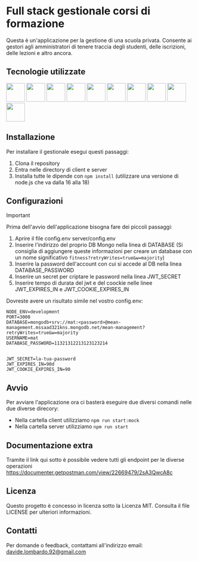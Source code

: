# Full stack gestionale corsi di formazione



Questa è un'applicazione per la gestione di una scuola privata. Consente ai gestori agli amministratori di tenere traccia degli studenti, delle iscrizioni, delle lezioni e altro ancora.

## Tecnologie utilizzate
<img src="https://user-images.githubusercontent.com/25181517/192108372-f71d70ac-7ae6-4c0d-8395-51d8870c2ef0.png" width="50">  <img src="https://user-images.githubusercontent.com/25181517/192158954-f88b5814-d510-4564-b285-dff7d6400dad.png" width="50">
<img src="https://user-images.githubusercontent.com/25181517/183898674-75a4a1b1-f960-4ea9-abcb-637170a00a75.png" width="50">
<img src="https://user-images.githubusercontent.com/25181517/189716058-71f74b6f-5936-40b5-92e3-00381e35ccb9.png" width="50">
<img src="https://user-images.githubusercontent.com/25181517/183890595-779a7e64-3f43-4634-bad2-eceef4e80268.png" width="50">
<img src="https://user-images.githubusercontent.com/25181517/183890598-19a0ac2d-e88a-4005-a8df-1ee36782fde1.png" width="50">
<img src="https://user-images.githubusercontent.com/25181517/121401671-49102800-c959-11eb-9f6f-74d49a5e1774.png" width="50">
<img src="https://user-images.githubusercontent.com/25181517/183568594-85e280a7-0d7e-4d1a-9028-c8c2209e073c.png" width="50">
<img src="https://user-images.githubusercontent.com/25181517/183859966-a3462d8d-1bc7-4880-b353-e2cbed900ed6.png" width="50">
<img src="https://user-images.githubusercontent.com/25181517/182884177-d48a8579-2cd0-447a-b9a6-ffc7cb02560e.png" width="50">


## Installazione

Per installare il gestionale esegui questi passaggi:

1. Clona il repository
2. Entra nelle directory di client e server
3. Installa tutte le dipende con `npm install` (utilizzare una versione di node.js che va dalla 16 alla 18)

## Configurazioni

> [!IMPORTANT]
> Prima dell'avvio dell'applicazione bisogna fare dei piccoli passaggi:

1. Aprire il file config.env server/config.env
2. Inserire l'indirizzo del proprio DB Mongo nella linea di DATABASE (Si consiglia di aggiungere queste informazioni per creare un database con un nome significativo `fitness?retryWrites=true&w=majority`)
3. Inserire la password dell'account con cui si accede al DB nella linea DATABASE_PASSWORD
4. Inserire un secret per criptare le password nella linea JWT_SECRET
5. Inserire tempo di durata del jwt e del coockie nelle linee JWT_EXPIRES_IN e JWT_COOKIE_EXPIRES_IN

Dovreste avere un risultato simile nel vostro config.env:

```
NODE_ENV=development
PORT=3000
DATABASE=mongodb+srv://mat:<password>@mean-management.mssaad321kns.mongodb.net/mean-management?retryWrites=true&w=majority
USERNAME=mat
DATABASE_PASSWORD=11321312213123123214


JWT_SECRET=la-tua-password
JWT_EXPIRES_IN=90d
JWT_COOKIE_EXPIRES_IN=90
````

## Avvio

Per avviare l'applicazione ora ci basterà eseguire due diversi comandi nelle due diverse direcory:
+ Nella cartella client utilizziamo `npm run start:mock`
+ Nella cartella server utilizziamo `npm run start`

## Documentazione extra

Tramite il link qui sotto è possibile vedere tutti gli endpoint per le diverse operazioni 
https://documenter.getpostman.com/view/22669479/2sA3QwcA8c

## Licenza

Questo progetto è concesso in licenza sotto la Licenza MIT. Consulta il file LICENSE per ulteriori informazioni.

## Contatti

Per domande o feedback, contattami all'indirizzo email: davide.lombardo.92@gmail.com

